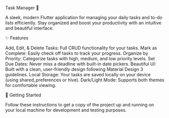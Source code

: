 Task Manager 📝

A sleek, modern Flutter application for managing your daily tasks and to-do lists efficiently. Stay organized and boost your productivity with an intuitive and beautiful interface.

✨ Features

Add, Edit, & Delete Tasks: Full CRUD functionality for your tasks.
Mark as Complete: Easily check off tasks to track your progress.
Organize by Priority: Categorize tasks with high, medium, and low priority levels.
Set Due Dates: Never miss a deadline with built-in date pickers.
Beautiful UI: Built with a clean, user-friendly design following Material Design 3 guidelines.
Local Storage: Your tasks are saved locally on your device (using shared_preferences or hive).
Dark/Light Mode: Supports both themes for comfortable viewing.

🚀 Getting Started

Follow these instructions to get a copy of the project up and running on your local machine for development and testing purposes.



